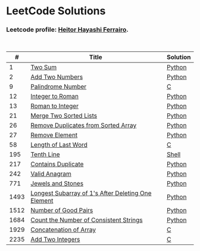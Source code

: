 # LeetCode Solutions

### Leetcode profile: [Heitor Hayashi Ferrairo](https://leetcode.com/u/hayashiHeitor/).

<br>

| # | Title | Solution |
|---|-------|----------|
|1|[Two Sum](https://leetcode.com/problems/two-sum/)|[Python](Scripts/Python/1.%20Two%20Sum.py)|
|2|[Add Two Numbers](https://leetcode.com/problems/add-two-numbers/)|[Python](Scripts/Python/2.%20Add%20Two%20Numbers.py)|
|9|[Palindrome Number](https://leetcode.com/problems/palindrome-number/)|[C](Scripts/C/9.%20Palindrome%20Number.c)|
|12|[Integer to Roman](https://leetcode.com/problems/integer-to-roman/)|[Python](Scripts/Python/12.%20Integer%20to%20Roman.py)|
|13|[Roman to Integer](https://leetcode.com/problems/roman-to-integer/)|[Python](Scripts/Python/13.%20Roman%20to%20Integer.py)|
|21|[Merge Two Sorted Lists](https://leetcode.com/problems/merge-two-sorted-lists/)|[Python](Scripts/Python/21.%20Merge%20Two%20Sorted%20Lists.py)|
|26|[Remove Duplicates from Sorted Array](https://leetcode.com/problems/remove-duplicates-from-sorted-array/)|[Python](Scripts/Python/26.%20Remove%20Duplicates%20from%20Sorted%20Array.py)|
|27|[Remove Element](https://leetcode.com/problems/remove-element/)|[Python](Scripts/Python/27.%20Remove%20Element.py)|
|58|[Length of Last Word](https://leetcode.com/problems/length-of-last-word/)|[C](Scripts/C/58.%20Length%20of%20Last%20Word.c)|
|195|[Tenth Line](https://leetcode.com/problems/tenth-line/)|[Shell](Shell/195.%20Tenth%20Line.sh)|
|217|[Contains Duplicate](https://leetcode.com/problems/contains-duplicate/)|[Python](Scripts/Python/217.%20Contains%20Duplicate.py)|
|242|[Valid Anagram](https://leetcode.com/problems/valid-anagram/)|[Python](Scripts/Python/242.%20Valid%20Anagram.py)|
|771|[Jewels and Stones](https://leetcode.com/problems/jewels-and-stones/)|[Python](Scripts/Python/771.%20Jewels%20and%20Stones.py)|
|1493|[Longest Subarray of 1's After Deleting One Element](https://leetcode.com/problems/longest-subarray-of-1's-after-deleting-one-element/)|[Python](Scripts/Python/1493.%20Longest%20Subarray%20of%201's%20After%20Deleting%20One%20Element.py)|
|1512|[Number of Good Pairs](https://leetcode.com/problems/number-of-good-pairs/)|[Python](Scripts/Python/1512.%20Number%20of%20Good%20Pairs.py)|
|1684|[Count the Number of Consistent Strings](https://leetcode.com/problems/count-the-number-of-consistent-strings/)|[Python](Scripts/Python/1684.%20Count%20the%20Number%20of%20Consistent%20Strings.py)|
|1929|[Concatenation of Array](https://leetcode.com/problems/concatenation-of-array/)|[C](Scripts/C/1929.%20Concatenation%20of%20Array.c)|
|2235|[Add Two Integers](https://leetcode.com/problems/add-two-integers/)|[C](Scripts/C/2235.%20Add%20Two%20Integers.c)|
